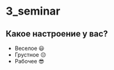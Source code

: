 # 3_seminar

## Какое настроение у вас?

* Веселое :smiley:
* Грустное :pensive:
* Рабочее  :sunglasses: